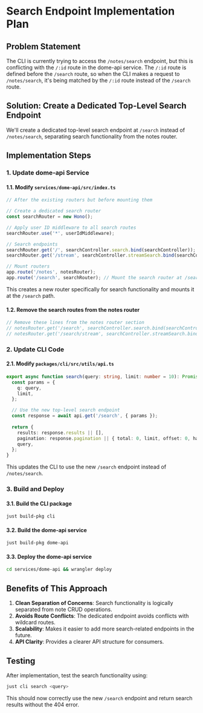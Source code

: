 # Search Endpoint Implementation Plan

## Problem Statement

The CLI is currently trying to access the `/notes/search` endpoint, but this is conflicting with the `/:id` route in the dome-api service. The `/:id` route is defined before the `/search` route, so when the CLI makes a request to `/notes/search`, it's being matched by the `/:id` route instead of the `/search` route.

## Solution: Create a Dedicated Top-Level Search Endpoint

We'll create a dedicated top-level search endpoint at `/search` instead of `/notes/search`, separating search functionality from the notes router.

## Implementation Steps

### 1. Update dome-api Service

#### 1.1. Modify `services/dome-api/src/index.ts`

```typescript
// After the existing routers but before mounting them

// Create a dedicated search router
const searchRouter = new Hono();

// Apply user ID middleware to all search routes
searchRouter.use('*', userIdMiddleware);

// Search endpoints
searchRouter.get('/', searchController.search.bind(searchController));
searchRouter.get('/stream', searchController.streamSearch.bind(searchController));

// Mount routers
app.route('/notes', notesRouter);
app.route('/search', searchRouter); // Mount the search router at /search
```

This creates a new router specifically for search functionality and mounts it at the `/search` path.

#### 1.2. Remove the search routes from the notes router

```typescript
// Remove these lines from the notes router section
// notesRouter.get('/search', searchController.search.bind(searchController));
// notesRouter.get('/search/stream', searchController.streamSearch.bind(searchController));
```

### 2. Update CLI Code

#### 2.1. Modify `packages/cli/src/utils/api.ts`

```typescript
export async function search(query: string, limit: number = 10): Promise<any> {
  const params = {
    q: query,
    limit,
  };

  // Use the new top-level search endpoint
  const response = await api.get('/search', { params });
  
  return {
    results: response.results || [],
    pagination: response.pagination || { total: 0, limit, offset: 0, hasMore: false },
    query,
  };
}
```

This updates the CLI to use the new `/search` endpoint instead of `/notes/search`.

### 3. Build and Deploy

#### 3.1. Build the CLI package

```bash
just build-pkg cli
```

#### 3.2. Build the dome-api service

```bash
just build-pkg dome-api
```

#### 3.3. Deploy the dome-api service

```bash
cd services/dome-api && wrangler deploy
```

## Benefits of This Approach

1. **Clean Separation of Concerns**: Search functionality is logically separated from note CRUD operations.
2. **Avoids Route Conflicts**: The dedicated endpoint avoids conflicts with wildcard routes.
3. **Scalability**: Makes it easier to add more search-related endpoints in the future.
4. **API Clarity**: Provides a clearer API structure for consumers.

## Testing

After implementation, test the search functionality using:

```bash
just cli search <query>
```

This should now correctly use the new `/search` endpoint and return search results without the 404 error.